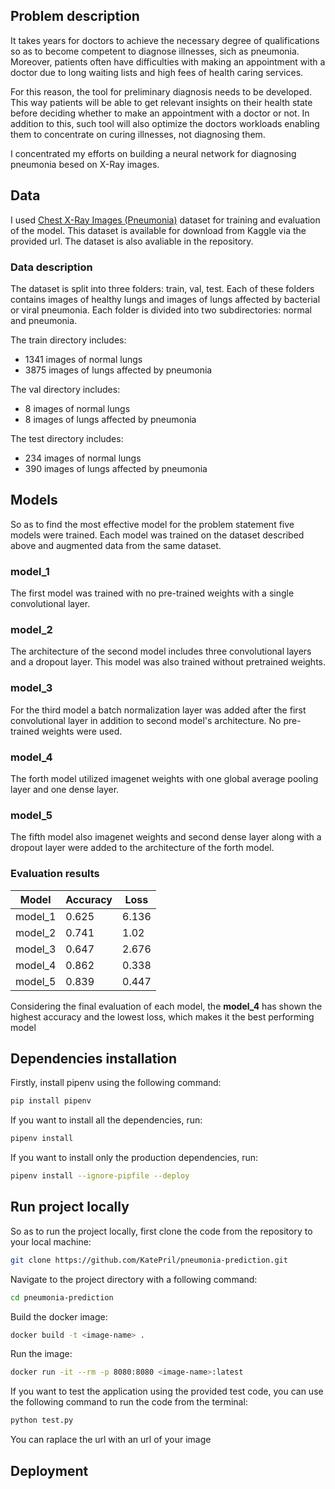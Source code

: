 ## Problem description
It takes years for doctors to achieve the necessary degree of qualifications so as to become competent to diagnose illnesses, sich as pneumonia. Moreover, patients often have difficulties with making an appointment with a doctor due to long waiting lists and high fees of health caring services.

For this reason, the tool for preliminary diagnosis needs to be developed. This way patients will be able to get relevant insights on their health state before deciding whether to make an appointment with a doctor or not. In addition to this, such tool will also optimize the doctors workloads enabling them to concentrate on curing illnesses, not diagnosing them.

I concentrated my efforts on building a neural network for diagnosing pneumonia besed on X-Ray images.

## Data
I used [Chest X-Ray Images (Pneumonia)](https://www.kaggle.com/datasets/paultimothymooney/chest-xray-pneumonia) dataset for training and evaluation of the model. This dataset is available for download from Kaggle via the provided url. The dataset is also avaliable in the repository.
### Data description
The dataset is split into three folders: train, val, test. Each of these folders contains images of healthy lungs and images of lungs affected by bacterial or viral pneumonia. Each folder is divided into two subdirectories: normal and pneumonia.

The train directory includes:
- 1341 images of normal lungs
- 3875 images of lungs affected by pneumonia

The val directory includes:
- 8 images of normal lungs
- 8 images of lungs affected by pneumonia

The test directory includes:
- 234 images of normal lungs
- 390 images of lungs affected by pneumonia

## Models
So as to find the most effective model for the problem statement five models were trained. Each model was trained on the dataset described above and augmented data from the same dataset.

### model_1
The first model was trained with no pre-trained weights with a single convolutional layer.

### model_2
The architecture of the second model includes three convolutional layers and a dropout layer. This model was also trained without pretrained weights.

### model_3
For the third model a batch normalization layer was added after the first convolutional layer in addition to second model's architecture. No pre-trained weights were used.

### model_4
The forth model utilized imagenet weights with one global average pooling layer and one dense layer.

### model_5
The fifth model also imagenet weights and second dense layer along with a dropout layer were added to the architecture of the forth model.

### Evaluation results

| **Model**  | **Accuracy** | **Loss** |
| -------- | -------- | ---- |
| model_1  | 0.625    | 6.136 |
| model_2  | 0.741    | 1.02 |
| model_3  | 0.647    | 2.676  |
| model_4  | 0.862    | 0.338  |
| model_5  | 0.839    | 0.447 |

Considering the final evaluation of each model, the **model_4** has shown the highest accuracy and the lowest loss, which makes it the best performing model

## Dependencies installation
Firstly, install pipenv using the following command:
```bash
pip install pipenv
```
If you want to install all the dependencies, run:
```bash
pipenv install
```
If you want to install only the production dependencies, run:
```bash
pipenv install --ignore-pipfile --deploy
```

## Run project locally
So as to run the project locally, first clone the code from the repository to your local machine:
```bash
git clone https://github.com/KatePril/pneumonia-prediction.git
```
Navigate to the project directory with a following command:
```bash
cd pneumonia-prediction
```
Build the docker image:
```bash
docker build -t <image-name> .
```
Run the image:
```bash
docker run -it --rm -p 8080:8080 <image-name>:latest
```

If you want to test the application using the provided test code, you can use the following command to run the code from the terminal:
```bash
python test.py
```
You can raplace the url with an url of your image

## Deployment
